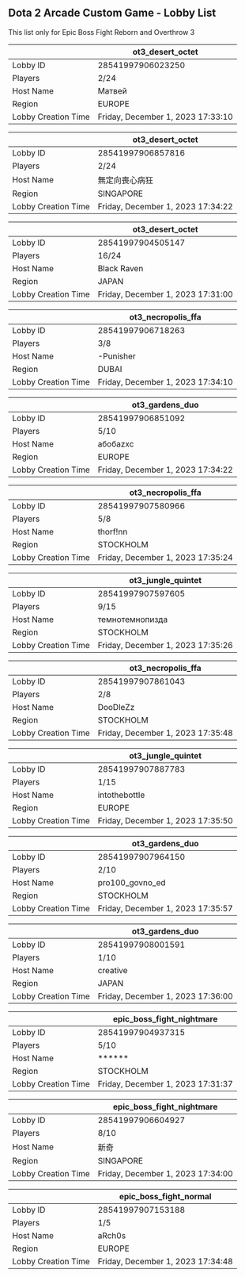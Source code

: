 ## Dota 2 Arcade Custom Game - Lobby List

This list only for Epic Boss Fight Reborn and Overthrow 3

|  | ot3_desert_octet |
| ------ | ------ |
| Lobby ID | 28541997906023250 |
| Players | 2/24 |
| Host Name | Матвей |
| Region | EUROPE |
| Lobby Creation Time | Friday, December 1, 2023 17:33:10 |


|  | ot3_desert_octet |
| ------ | ------ |
| Lobby ID | 28541997906857816 |
| Players | 2/24 |
| Host Name | 無定向喪心病狂 |
| Region | SINGAPORE |
| Lobby Creation Time | Friday, December 1, 2023 17:34:22 |


|  | ot3_desert_octet |
| ------ | ------ |
| Lobby ID | 28541997904505147 |
| Players | 16/24 |
| Host Name | Black Raven |
| Region | JAPAN |
| Lobby Creation Time | Friday, December 1, 2023 17:31:00 |


|  | ot3_necropolis_ffa |
| ------ | ------ |
| Lobby ID | 28541997906718263 |
| Players | 3/8 |
| Host Name | -Punisher |
| Region | DUBAI |
| Lobby Creation Time | Friday, December 1, 2023 17:34:10 |


|  | ot3_gardens_duo |
| ------ | ------ |
| Lobby ID | 28541997906851092 |
| Players | 5/10 |
| Host Name | абобаzxc |
| Region | EUROPE |
| Lobby Creation Time | Friday, December 1, 2023 17:34:22 |


|  | ot3_necropolis_ffa |
| ------ | ------ |
| Lobby ID | 28541997907580966 |
| Players | 5/8 |
| Host Name | thorf!nn |
| Region | STOCKHOLM |
| Lobby Creation Time | Friday, December 1, 2023 17:35:24 |


|  | ot3_jungle_quintet |
| ------ | ------ |
| Lobby ID | 28541997907597605 |
| Players | 9/15 |
| Host Name | темнотемнопизда |
| Region | STOCKHOLM |
| Lobby Creation Time | Friday, December 1, 2023 17:35:26 |


|  | ot3_necropolis_ffa |
| ------ | ------ |
| Lobby ID | 28541997907861043 |
| Players | 2/8 |
| Host Name | DooDleZz |
| Region | STOCKHOLM |
| Lobby Creation Time | Friday, December 1, 2023 17:35:48 |


|  | ot3_jungle_quintet |
| ------ | ------ |
| Lobby ID | 28541997907887783 |
| Players | 1/15 |
| Host Name | intothebottle |
| Region | EUROPE |
| Lobby Creation Time | Friday, December 1, 2023 17:35:50 |


|  | ot3_gardens_duo |
| ------ | ------ |
| Lobby ID | 28541997907964150 |
| Players | 2/10 |
| Host Name | pro100_govno_ed |
| Region | STOCKHOLM |
| Lobby Creation Time | Friday, December 1, 2023 17:35:57 |


|  | ot3_gardens_duo |
| ------ | ------ |
| Lobby ID | 28541997908001591 |
| Players | 1/10 |
| Host Name | creative |
| Region | JAPAN |
| Lobby Creation Time | Friday, December 1, 2023 17:36:00 |


|  | epic_boss_fight_nightmare |
| ------ | ------ |
| Lobby ID | 28541997904937315 |
| Players | 5/10 |
| Host Name | ****** |
| Region | STOCKHOLM |
| Lobby Creation Time | Friday, December 1, 2023 17:31:37 |


|  | epic_boss_fight_nightmare |
| ------ | ------ |
| Lobby ID | 28541997906604927 |
| Players | 8/10 |
| Host Name | 新奇 |
| Region | SINGAPORE |
| Lobby Creation Time | Friday, December 1, 2023 17:34:00 |


|  | epic_boss_fight_normal |
| ------ | ------ |
| Lobby ID | 28541997907153188 |
| Players | 1/5 |
| Host Name | aRch0s |
| Region | EUROPE |
| Lobby Creation Time | Friday, December 1, 2023 17:34:48 |


